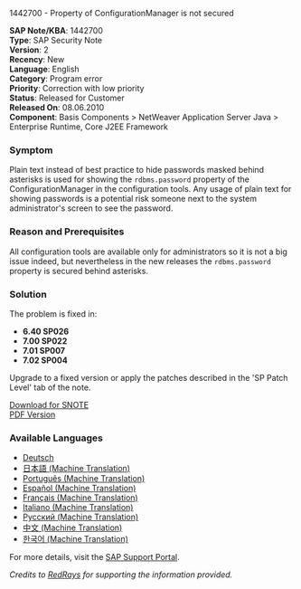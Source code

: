 1442700 - Property of ConfigurationManager is not secured

**SAP Note/KBA**: 1442700  
**Type**: SAP Security Note  
**Version**: 2  
**Recency**: New  
**Language**: English  
**Category**: Program error  
**Priority**: Correction with low priority  
**Status**: Released for Customer  
**Released On**: 08.06.2010  
**Component**: Basis Components > NetWeaver Application Server Java > Enterprise Runtime, Core J2EE Framework  

### Symptom
Plain text instead of best practice to hide passwords masked behind asterisks is used for showing the `rdbms.password` property of the ConfigurationManager in the configuration tools. Any usage of plain text for showing passwords is a potential risk someone next to the system administrator's screen to see the password.

### Reason and Prerequisites
All configuration tools are available only for administrators so it is not a big issue indeed, but nevertheless in the new releases the `rdbms.password` property is secured behind asterisks.

### Solution
The problem is fixed in:
- **6.40 SP026**
- **7.00 SP022**
- **7.01 SP007**
- **7.02 SP004**

Upgrade to a fixed version or apply the patches described in the 'SP Patch Level' tab of the note.

[Download for SNOTE](https://notesdownloads.sap.com/note/0040000016983922017)  
[PDF Version](https://userapps.support.sap.com/sap/support/sfm/notes/print/0001442700?language=en-US&token=5C0BBEEE343048E5CA80782BD820C674)

### Available Languages
- [Deutsch](https://me.sap.com/notes/0001442700/D)
- [日本語 (Machine Translation)](https://me.sap.com/notes/0001442700/J)
- [Português (Machine Translation)](https://me.sap.com/notes/0001442700/P)
- [Español (Machine Translation)](https://me.sap.com/notes/0001442700/S)
- [Français (Machine Translation)](https://me.sap.com/notes/0001442700/F)
- [Italiano (Machine Translation)](https://me.sap.com/notes/0001442700/I)
- [Русский (Machine Translation)](https://me.sap.com/notes/0001442700/R)
- [中文 (Machine Translation)](https://me.sap.com/notes/0001442700/1)
- [한국어 (Machine Translation)](https://me.sap.com/notes/0001442700/3)

For more details, visit the [SAP Support Portal](https://me.sap.com/).

*Credits to [RedRays](https://redrays.io) for supporting the information provided.*